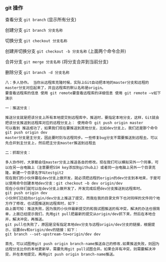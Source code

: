 ### git 操作
查看分支 ``git branch`` (显示所有分支)

创建分支 ``git branch 分支名称``

切换分支 ``git checkout 分支名称``

创建并切换分支 ``git checkout -b 分支名称`` (上面两个命令合并)

合并分支 ``git merge 分支名称`` (将分支合并到当前分支)

删除分支 ``git branch -d 分支名称``

```
八：多人协作。 当你从远程库克隆时候，实际上Git自动把本地的master分支和远程的master分支对应起来了，并且远程库的默认名称是origin。
要查看远程库的信息 使用 git remote要查看远程库的详细信息 使用 git remote –v如下演示

一：推送分支：

推送分支就是把该分支上所有本地提交到远程库中，推送时，要指定本地分支，这样，Git就会把该分支推送到远程库对应的远程分支上： 使用命令 git push origin master
可以看到 推送成功了，如果我们现在要推送到其他分支，比如dev分支上，我们还是那个命令 git push origin dev
master分支是主分支，因此要时刻与远程同步。一些修复bug分支不需要推送到远程去，可以先合并到主分支上，然后把主分支master推送到远程去

二：抓取分支：

多人协作时，大家都会往master分支上推送各自的修改。现在我们可以模拟另外一个同事，可以在另一台电脑上（注意要把SSH key添加到github上）或者同一台电脑上另外一个目录克隆，新建一个目录名字叫testgit2
现在我们的小伙伴要在dev分支上做开发，就必须把远程的origin的dev分支到本地来，于是可以使用命令创建本地dev分支：git checkout –b dev origin/dev
现在小伙伴们就可以在dev分支上做开发了，开发完成后把dev分支推送到远程库时。
git push origin dev
小伙伴们已经向origin/dev分支上推送了提交，而我在我的目录文件下也对同样的文件同个地方作了修改，也试图推送到远程库时，如下： 
由上面可知：推送失败，因为我的小伙伴最新提交的和我试图推送的有冲突，解决的办法也很简单，上面已经提示我们，先用git pull把最新的提交从origin/dev抓下来，然后在本地合并，解决冲突，再推送。
git pull也失败了，原因是没有指定本地dev分支与远程origin/dev分支的链接，根据提示，设置dev和origin/dev的链接：如下：
git branch --set-upstream-to=origin/dev dev

首先，可以试图用git push origin branch-name推送自己的修改.如果推送失败，则因为远程分支比你的本地更新早，需要先用git pull试图合并。如果合并有冲突，则需要解决冲突，并在本地提交。再用git push origin branch-name推送。
```